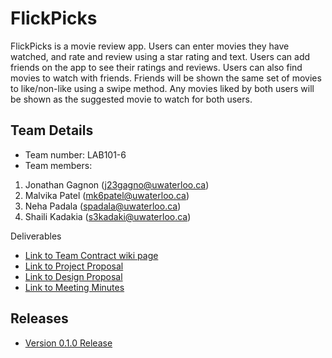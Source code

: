 # FlickPicks

FlickPicks is a movie review app. Users can enter movies they have watched, and rate and review using a star rating and text. Users can add friends on the app to see their ratings and reviews. Users can also find movies to watch with friends. Friends will be shown the same set of movies to like/non-like using a swipe method. Any movies liked by both users will be shown as the suggested movie to watch for both users.

## Team Details
* Team number: LAB101-6
* Team members:
1. Jonathan Gagnon (j23gagno@uwaterloo.ca)
2. Malvika Patel (mk6patel@uwaterloo.ca)
3. Neha Padala (spadala@uwaterloo.ca)
4. Shaili Kadakia (s3kadaki@uwaterloo.ca)

Deliverables 
- [Link to Team Contract wiki page](https://git.uwaterloo.ca/s3kadaki/flick-picks/-/wikis/CS346-FlickPicks-Team-Contract)
- [Link to Project Proposal](https://git.uwaterloo.ca/s3kadaki/flick-picks/-/wikis/FlickPicks-Project-Proposal)
- [Link to Design Proposal](https://git.uwaterloo.ca/s3kadaki/flick-picks/-/wikis/Design-Proposal)
- [Link to Meeting Minutes](https://git.uwaterloo.ca/s3kadaki/flick-picks/-/wikis/Meeting-Minutes)

## Releases
- [Version 0.1.0 Release](https://git.uwaterloo.ca/s3kadaki/flick-picks/-/wikis/Version-0.1.0-Release)


